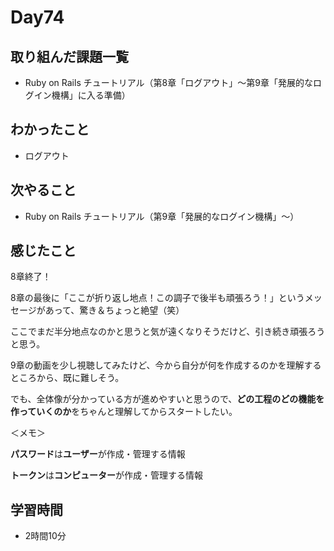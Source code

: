 # Day74
## 取り組んだ課題一覧
- Ruby on Rails チュートリアル（第8章「ログアウト」〜第9章「発展的なログイン機構」に入る準備）
## わかったこと
- ログアウト
## 次やること
- Ruby on Rails チュートリアル（第9章「発展的なログイン機構」〜）
## 感じたこと
8章終了！
 
8章の最後に「ここが折り返し地点！この調子で後半も頑張ろう！」というメッセージがあって、驚き＆ちょっと絶望（笑）
 
ここでまだ半分地点なのかと思うと気が遠くなりそうだけど、引き続き頑張ろうと思う。
 
9章の動画を少し視聴してみたけど、今から自分が何を作成するのかを理解するところから、既に難しそう。
 
でも、全体像が分かっている方が進めやすいと思うので、**どの工程のどの機能を作っていくのか**をちゃんと理解してからスタートしたい。
 
＜メモ＞ 
 
**パスワード**は**ユーザー**が作成・管理する情報
 
**トークン**は**コンピューター**が作成・管理する情報
## 学習時間
- 2時間10分
